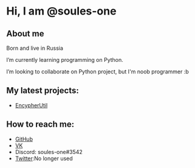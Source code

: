 # Hi, I am @soules-one
## About me
Born and live in Russia

I’m currently learning programming on Python.

I’m looking to collaborate on Python project, but I'm noob programmer :b
## My latest projects:
* [EncypherUtil](https://soules-one.github.io/EncypherUtil/)

## How to reach me:
* [GitHub](https://github.com/soules-one/)
* [VK](https://vk.com/soulezz)
* Discord: soules-one#3542
* [Twitter](https://twitter.com/soules_one):No longer used
